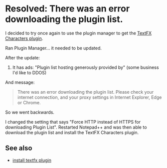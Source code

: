 # Resolved: There was an error downloading the plugin list.

I decided to try once again to use the plugin manager to get the [TextFX Characters plugin](install_textfx_plugin.md).

Ran Plugin Manager... it needed to be updated.

After the update:

1. It has ads: "Plugin list hosting generously provided by" (some business I'd like to DDOS)

And message:

> There was an error downloading the plugin list. Please check your internet connection, and your proxy settings in Internet Explorer, Edge or Chrome.

So we went backwards.

I changed the setting that says "Force HTTP instead of HTTPS for downloading Plugin List". Restarted Notepad++ and was then able to download the plugin list and install the TextFX Characters plugin. 


## See also

 * [install textfx plugin](install_textfx_plugin.md)
